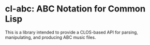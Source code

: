 # cl-abc: ABC Notation for Common Lisp

This is a library intended to provide a CLOS-based API for parsing,
manipulating, and producing ABC music files.  
